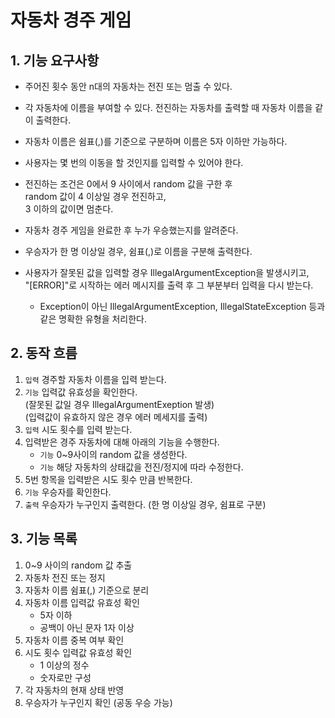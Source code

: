 # 자동차 경주 게임

## 1. 기능 요구사항

* 주어진 횟수 동안 n대의 자동차는 전진 또는 멈출 수 있다.


* 각 자동차에 이름을 부여할 수 있다. 전진하는 자동차를 출력할 때 자동차 이름을 같이 출력한다.


* 자동차 이름은 쉼표(,)를 기준으로 구분하며 이름은 5자 이하만 가능하다.


* 사용자는 몇 번의 이동을 할 것인지를 입력할 수 있어야 한다.


* 전진하는 조건은 0에서 9 사이에서 random 값을 구한 후
  <br>random 값이 4 이상일 경우 전진하고,
  <br>3 이하의 값이면 멈춘다.


* 자동차 경주 게임을 완료한 후 누가 우승했는지를 알려준다.


* 우승자가 한 명 이상일 경우, 쉼표(,)로 이름을 구분해 출력한다.


* 사용자가 잘못된 값을 입력할 경우 IllegalArgumentException을 발생시키고,
  <br>"[ERROR]"로 시작하는 에러 메시지를 출력 후 그 부분부터 입력을 다시 받는다.
    * Exception이 아닌 IllegalArgumentException, IllegalStateException 등과 같은 명확한 유형을 처리한다.


## 2. 동작 흐름

1. `입력` 경주할 자동차 이름을 입력 받는다.
2. `기능` 입력값 유효성을 확인한다.
    <br>(잘못된 값일 경우 IllegalArgumentExeption 발생)
    <br>(입력값이 유효하지 않은 경우 에러 메세지를 출력)
3. `입력` 시도 횟수를 입력 받는다.
4. 입력받은 경주 자동차에 대해 아래의 기능을 수행한다.
    - `기능` 0~9사이의 random 값을 생성한다.
    - `기능` 해당 자동차의 상태값을 전진/정지에 따라 수정한다.
5. 5번 항목을 입력받은 시도 횟수 만큼 반복한다.
6. `기능` 우승자를 확인한다.
7. `출력` 우승자가 누구인지 출력한다. (한 명 이상일 경우, 쉼표로 구분)


## 3. 기능 목록

1. 0~9 사이의 random 값 추출
2. 자동차 전진 또는 정지
3. 자동차 이름 쉼표(,) 기준으로 분리
4. 자동차 이름 입력값 유효성 확인
    - 5자 이하
    - 공백이 아닌 문자 1자 이상
5. 자동차 이름 중복 여부 확인
6. 시도 횟수 입력값 유효성 확인
    - 1 이상의 정수
    - 숫자로만 구성
7. 각 자동차의 현재 상태 반영
8. 우승자가 누구인지 확인 (공동 우승 가능)